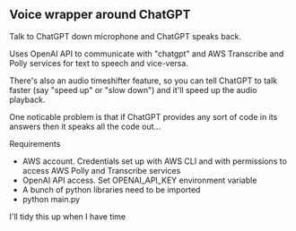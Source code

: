 ## Voice wrapper around ChatGPT
Talk to ChatGPT down microphone and ChatGPT speaks back.

Uses OpenAI API to communicate with "chatgpt" and AWS Transcribe and Polly services for text to speech and vice-versa.

There's also an audio timeshifter feature, so you can tell ChatGPT to talk faster (say "speed up" or "slow down") and it'll speed up the audio playback.

One noticable problem is that if ChatGPT provides any sort of code in its answers then it speaks all the code out...

Requirements
- AWS account. Credentials set up with AWS CLI and with permissions to access AWS Polly and Transcribe services
- OpenAI API access. Set OPENAI_API_KEY environment variable
- A bunch of python libraries need to be imported
- python main.py

I'll tidy this up when I have time
